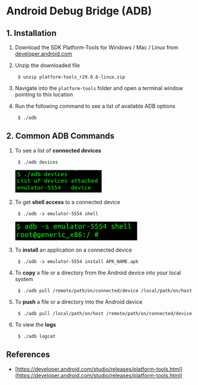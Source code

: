 # Android Debug Bridge (ADB)

## 1. Installation

1. Download the SDK Platform-Tools for Windows / Mac / Linux from [developer.android.com](https://developer.android.com/studio/releases/platform-tools.html)
2. Unzip the downloaded file

        $ unzip platform-tools_r29.0.6-linux.zip

3. Navigate into the `platform-tools` folder and open a terminal window pointing to this location
4. Run the following command to see a list of available ADB options

        $ ./adb


## 2. Common ADB Commands

1. To see a list of **connected devices**

        $ ./adb devices

    ![ADB devices](image/1-adb-devices.png)

2. To get **shell access** to a connected device

        $ ./adb -s emulator-5554 shell

    ![ADB shell](image/2-adb-shell.png)

3. To **install** an application on a connected device

        $ ./adb -s emulator-5554 install APK_NAME.apk

4. To **copy** a file or a directory from the Android device into your local system

        $ ./adb pull /remote/path/on/connected/device /local/path/on/host

5. To **push** a file or a directory into the Android device

        $ ./adb pull /local/path/on/host /remote/path/on/connected/device

6. To view the **logs**

        $ ./adb logcat

## References

* [https://developer.android.com/studio/releases/platform-tools.html](https://developer.android.com/studio/releases/platform-tools.html)